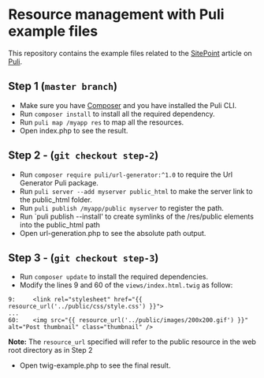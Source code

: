 # Resource management with Puli example files

This repository contains the example files related to the [SitePoint](http://www.sitepoint.com) article on [Puli](http://www.puli.io).

## Step 1 (`master branch`)
 - Make sure you have [Composer](https://getcomposer.org/) and you have installed the Puli CLI.
 - Run `composer install` to install all the required dependency.
 - Run `puli map /myapp res` to map all the resources.
 - Open index.php to see the result.

## Step 2 - (`git checkout step-2`)
 - Run `composer require puli/url-generator:^1.0` to require the Url Generator Puli package.
 - Run `puli server --add myserver public_html` to make the server link to the public_html folder.
 - Run `puli publish /myapp/public myserver` to register the path.
 - Run `puli publish --install' to create symlinks of the /res/public elements into the public_html path
 - Open url-generation.php to see the absolute path output.

## Step 3 - (`git checkout step-3`)
 - Run `composer update` to install the required dependencies.
 - Modify the lines 9 and 60 of the `views/index.html.twig` as follow:
 ```
 9:     <link rel="stylesheet" href="{{ resource_url('../public/css/style.css') }}">
 ...
 60:    <img src="{{ resource_url('../public/images/200x200.gif') }}" alt="Post thumbnail" class="thumbnail" />

 ```
 __Note:__ The `resource_url` specified will refer to the public resource in the web root directory as in Step 2
 - Open twig-example.php to see the final result.
